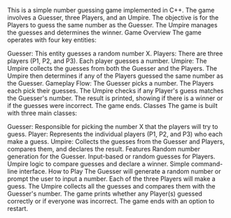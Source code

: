 This is a simple number guessing game implemented in C++. The game involves a Guesser, three Players, and an Umpire. The objective is for the Players to guess the same number as the Guesser. The Umpire manages the guesses and determines the winner.
Game Overview
The game operates with four key entities:

Guesser: This entity guesses a random number X.
Players: There are three players (P1, P2, and P3). Each player guesses a number.
Umpire: The Umpire collects the guesses from both the Guesser and the Players. The Umpire then determines if any of the Players guessed the same number as the Guesser.
Gameplay Flow:
The Guesser picks a number.
The Players each pick their guesses.
The Umpire checks if any Player's guess matches the Guesser's number.
The result is printed, showing if there is a winner or if the guesses were incorrect.
The game ends.
Classes
The game is built with three main classes:

Guesser: Responsible for picking the number X that the players will try to guess.
Player: Represents the individual players (P1, P2, and P3) who each make a guess.
Umpire: Collects the guesses from the Guesser and Players, compares them, and declares the result.
Features
Random number generation for the Guesser.
Input-based or random guesses for Players.
Umpire logic to compare guesses and declare a winner.
Simple command-line interface.
How to Play
The Guesser will generate a random number or prompt the user to input a number.
Each of the three Players will make a guess.
The Umpire collects all the guesses and compares them with the Guesser's number.
The game prints whether any Player(s) guessed correctly or if everyone was incorrect.
The game ends with an option to restart.

